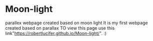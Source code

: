 # Moon-light
parallex webpage created based on moon light
It is my first webpage created based on parallax
TO view this page use this link"https://robertlucifer.github.io/Moon-light/".    :)
